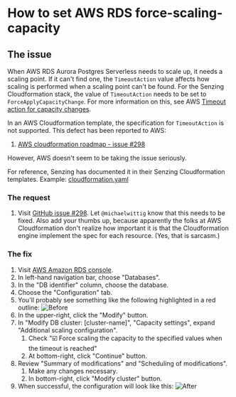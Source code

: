 # How to set AWS RDS force-scaling-capacity

## The issue

When AWS RDS Aurora Postgres Serverless needs to scale up, it needs a scaling point.
If it can't find one, the `TimeoutAction` value affects how scaling is performed when a scaling point can't be found.
For the Senzing Cloudformation stack, the value of `TimeoutAction` needs to be set to `ForceApplyCapacityChange`.
For more information on this, see AWS
[Timeout action for capacity changes](https://docs.aws.amazon.com/AmazonRDS/latest/AuroraUserGuide/aurora-serverless.how-it-works.html#aurora-serverless.how-it-works.timeout-action).

In an AWS Cloudformation template, the specification for `TimeoutAction` is not supported.
This defect has been reported to AWS:

1. [AWS cloudformation roadmap - issue #298](https://github.com/aws-cloudformation/aws-cloudformation-coverage-roadmap/issues/298)

However, AWS doesn't seem to be taking the issue seriously.

For reference, Senzing has documented it in their Senzing Cloudformation templates.
Example:
[cloudformation.yaml](https://github.com/senzing-garage/aws-cloudformation-ecs-poc-simple/blob/7061f269d8658b5234e012bb6d8e12f24fc3ab7c/cloudformation.yaml#L1565-L1568)

### The request

1. Visit [GitHub issue #298](https://github.com/aws-cloudformation/aws-cloudformation-coverage-roadmap/issues/298).
   Let `@michaelwittig` know that this needs to be fixed.
   Also add your thumbs up,
   because apparently the folks at AWS Cloudformation don't realize how important it is that the
   Cloudformation engine implement the spec for each resource.
   (Yes, that is sarcasm.)

### The fix

1. Visit [AWS Amazon RDS console](https://console.aws.amazon.com/rds/home).
1. In left-hand navigation bar, choose "Databases".
1. In the "DB identifier" column, choose the database.
1. Choose the "Configuration" tab.
1. You'll probably see something like the following highlighted in a red outline:
   ![Before](set-aws-rds-force-scaling-capacity/before.png)
1. In the upper-right, click the "Modify" button.
1. In "Modify DB cluster: [cluster-name]", "Capacity settings", expand "Additional scaling configuration".
    1. Check ":ballot_box_with_check: Force scaling the capacity to the specified values when the timeout is reached"
    1. At bottom-right, click "Continue" button.
1. Review "Summary of modifications" and "Scheduling of modifications".
    1. Make any changes necessary.
    1. In bottom-right, click "Modify cluster" button.
1. When successful, the configuration will look like this:
   ![After](set-aws-rds-force-scaling-capacity/after.png)
